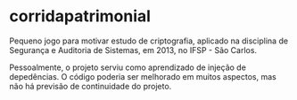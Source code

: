 corridapatrimonial
==================

Pequeno jogo para motivar estudo de criptografia, aplicado na disciplina de Segurança e Auditoria de Sistemas, em 2013, no IFSP - São Carlos.

Pessoalmente, o projeto serviu como aprendizado de injeção de depedências. O código poderia ser melhorado em muitos aspectos, mas não há previsão de continuidade do projeto.
